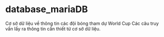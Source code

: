 # database_mariaDB
Cơ sở dữ liệu về thông tin các đội bóng tham dự World Cup 
Các câu truy vấn lấy ra thông tin cần thiết từ cơ sở dữ liệu.
